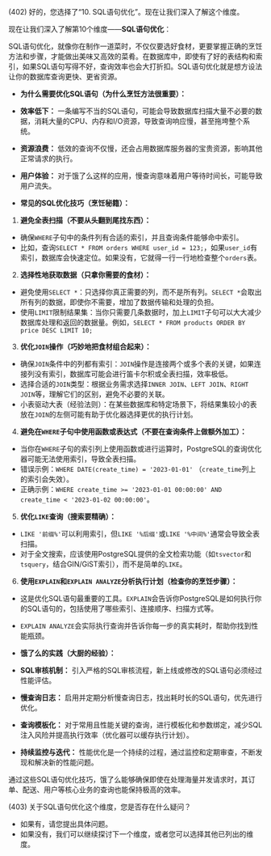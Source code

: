 
(402)
好的，您选择了“10. SQL语句优化”。现在让我们深入了解这个维度。

现在让我们深入了解第10个维度——**SQL语句优化**：

SQL语句优化，就像你在制作一道菜时，不仅仅要选好食材，更要掌握正确的烹饪方法和步骤，才能做出美味又高效的菜肴。在数据库中，即使有了好的表结构和索引，如果SQL语句写得不好，查询效率也会大打折扣。SQL语句优化就是想方设法让你的数据库查询更快、更省资源。

* **为什么需要优化SQL语句（为什么烹饪方法很重要）：**
 * **效率低下：** 一条编写不当的SQL语句，可能会导致数据库扫描大量不必要的数据，消耗大量的CPU、内存和I/O资源，导致查询响应慢，甚至拖垮整个系统。
 * **资源浪费：** 低效的查询不仅慢，还会占用数据库服务器的宝贵资源，影响其他正常请求的执行。
 * **用户体验：** 对于饿了么这样的应用，慢查询意味着用户等待时间长，可能导致用户流失。

* **常见的SQL优化技巧（烹饪秘籍）：**

 1. **避免全表扫描（不要从头翻到尾找东西）：**
 * 确保`WHERE`子句中的条件列有合适的索引，并且查询条件能够命中索引。
 * 比如，查询`SELECT * FROM orders WHERE user_id = 123;`，如果`user_id`有索引，数据库会快速定位。如果没有，它就得一行一行地检查整个`orders`表。

 2. **选择性地获取数据（只拿你需要的食材）：**
 * 避免使用`SELECT *`：只选择你真正需要的列，而不是所有列。`SELECT *`会取出所有列的数据，即使你不需要，增加了数据传输和处理的负担。
 * 使用`LIMIT`限制结果集：当你只需要几条数据时，加上`LIMIT`子句可以大大减少数据库处理和返回的数据量。例如，`SELECT * FROM products ORDER BY price DESC LIMIT 10;`

 3. **优化`JOIN`操作（巧妙地把食材组合起来）：**
 * 确保`JOIN`条件中的列都有索引：`JOIN`操作是连接两个或多个表的关键，如果连接列没有索引，数据库可能会进行笛卡尔积或全表扫描，效率极低。
 * 选择合适的`JOIN`类型：根据业务需求选择`INNER JOIN`、`LEFT JOIN`、`RIGHT JOIN`等，理解它们的区别，避免不必要的关联。
 * 小表驱动大表（经验法则）：在某些数据库和特定场景下，将结果集较小的表放在`JOIN`的左侧可能有助于优化器选择更优的执行计划。

 4. **避免在`WHERE`子句中使用函数或表达式（不要在查询条件上做额外加工）：**
 * 当你在`WHERE`子句的索引列上使用函数或进行运算时，PostgreSQL的查询优化器可能无法使用索引，导致全表扫描。
 * 错误示例：`WHERE DATE(create_time) = '2023-01-01'` （`create_time`列上的索引会失效）。
 * 正确示例：`WHERE create_time >= '2023-01-01 00:00:00' AND create_time < '2023-01-02 00:00:00'`。

 5. **优化`LIKE`查询（搜索要精确）：**
 * `LIKE '前缀%'`可以利用索引，但`LIKE '%后缀'`或`LIKE '%中间%'`通常会导致全表扫描。
 * 对于全文搜索，应该使用PostgreSQL提供的全文检索功能（如`tsvector`和`tsquery`，结合GIN/GiST索引），而不是简单的`LIKE`。

 6. **使用`EXPLAIN`和`EXPLAIN ANALYZE`分析执行计划（检查你的烹饪步骤）：**
 * 这是优化SQL语句最重要的工具。`EXPLAIN`会告诉你PostgreSQL是如何执行你的SQL语句的，包括使用了哪些索引、连接顺序、扫描方式等。
 * `EXPLAIN ANALYZE`会实际执行查询并告诉你每一步的真实耗时，帮助你找到性能瓶颈。

* **饿了么的实践（大厨的经验）：**
 * **SQL审核机制：** 引入严格的SQL审核流程，新上线或修改的SQL语句必须经过性能评估。
 * **慢查询日志：** 启用并定期分析慢查询日志，找出耗时长的SQL语句，优先进行优化。
 * **查询模板化：** 对于常用且性能关键的查询，进行模板化和参数绑定，减少SQL注入风险并提高执行效率（优化器可以缓存执行计划）。
 * **持续监控与迭代：** 性能优化是一个持续的过程，通过监控和定期审查，不断发现和解决新的性能问题。

通过这些SQL语句优化技巧，饿了么能够确保即使在处理海量并发请求时，其订单、配送、用户等核心业务的查询也能保持极高的效率。

(403)
关于SQL语句优化这个维度，您是否存在什么疑问？
- 如果有，请您提出具体问题。
- 如果没有，我们可以继续探讨下一个维度，或者您可以选择其他已列出的维度。
